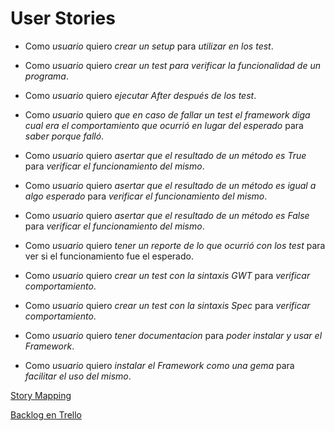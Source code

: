 # User Stories

* Como *usuario* quiero *crear un setup* para *utilizar en los test*.

* Como *usuario* quiero *crear un test  para verificar la funcionalidad de un programa*.

* Como *usuario* quiero *ejecutar After después de los test*.

* Como *usuario* quiero *que en caso de fallar un test el framework diga cual era el comportamiento que ocurrió en lugar del esperado* para *saber porque falló*.

* Como *usuario* quiero *asertar que el resultado de un método es True* para *verificar el funcionamiento del mismo*.

* Como *usuario* quiero *asertar que el resultado de un método es igual a algo esperado* para *verificar el funcionamiento del mismo*.

* Como *usuario* quiero *asertar que el resultado de un método es False* para *verificar el funcionamiento del mismo*.

* Como *usuario* quiero *tener un reporte de lo que ocurrió con los test* para ver si el funcionamiento fue el esperado.

* Como *usuario* quiero *crear un test con la sintaxis GWT* para *verificar comportamiento*.

* Como *usuario* quiero *crear un test con la sintaxis Spec* para *verificar comportamiento*.

* Como *usuario* quiero *tener documentacion* para *poder instalar y usar el Framework*.

* Como *usuario* quiero *instalar el Framework como una gema* para *facilitar el uso del mismo*.



[Story Mapping](https://gitlab.com/eis-tpi-unq-2016-s02/grupal-MrSpec/blob/master/docs/VisualStoryMapping.pdf)

[Backlog en Trello](https://trello.com/b/8iEmpu9x/mrspec)